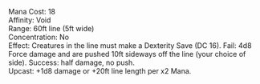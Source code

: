 Mana Cost: 18  
Affinity: Void  
Range: 60ft line (5ft wide)  
Concentration: No  
Effect: Creatures in the line must make a Dexterity Save (DC 16). Fail: 4d8 Force damage and are pushed 10ft sideways off the line (your choice of side). Success: half damage, no push.  
Upcast: +1d8 damage or +20ft line length per x2 Mana.